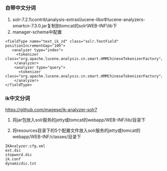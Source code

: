 ### 自带中文分词
1. solr-7.2.1\contrib\analysis-extras\lucene-libs中lucene-analyzers-smartcn-7.3.0.jar复制到tomcat的solr\WEB-INF\lib下
2. manager-schema中配置
```
<fieldType name="text_ik_zd" class="solr.TextField" positionIncrementGap="100">
   <analyzer type="index">
     <tokenizer class="org.apache.lucene.analysis.cn.smart.HMMChineseTokenizerFactory"/>
    </analyzer>
    <analyzer type="query">
      <tokenizer class="org.apache.lucene.analysis.cn.smart.HMMChineseTokenizerFactory"/>
    </analyzer>
</fieldType>
```

















### ik中文分词
https://github.com/magese/ik-analyzer-solr7

1. 将jar包放入solr服务的jetty或tomcat的webapp/WEB-INF/lib/目录下

2. 将resources目录下的5个配置文件放入solr服务的jetty或tomcat的webapp/WEB-INF/classes/目录下
```
IKAnalyzer.cfg.xml
ext.dic
stopword.dic
ik.conf
dynamicdic.txt
```
